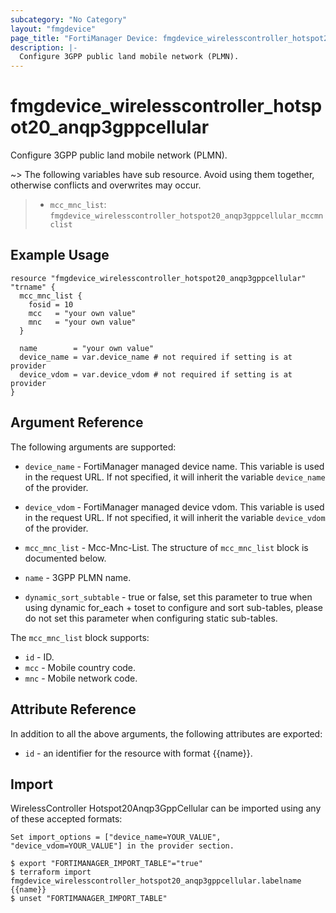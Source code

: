 ```yaml
---
subcategory: "No Category"
layout: "fmgdevice"
page_title: "FortiManager Device: fmgdevice_wirelesscontroller_hotspot20_anqp3gppcellular"
description: |-
  Configure 3GPP public land mobile network (PLMN).
---
```


# fmgdevice_wirelesscontroller_hotspot20_anqp3gppcellular
Configure 3GPP public land mobile network (PLMN).

~> The following variables have sub resource. Avoid using them together, otherwise conflicts and overwrites may occur.
>- `mcc_mnc_list`: `fmgdevice_wirelesscontroller_hotspot20_anqp3gppcellular_mccmnclist`



## Example Usage

```hcl
resource "fmgdevice_wirelesscontroller_hotspot20_anqp3gppcellular" "trname" {
  mcc_mnc_list {
    fosid = 10
    mcc   = "your own value"
    mnc   = "your own value"
  }

  name        = "your own value"
  device_name = var.device_name # not required if setting is at provider
  device_vdom = var.device_vdom # not required if setting is at provider
}
```

## Argument Reference


The following arguments are supported:

* `device_name` - FortiManager managed device name. This variable is used in the request URL. If not specified, it will inherit the variable `device_name` of the provider.
* `device_vdom` - FortiManager managed device vdom. This variable is used in the request URL. If not specified, it will inherit the variable `device_vdom` of the provider.

* `mcc_mnc_list` - Mcc-Mnc-List. The structure of `mcc_mnc_list` block is documented below.
* `name` - 3GPP PLMN name.
* `dynamic_sort_subtable` - true or false, set this parameter to true when using dynamic for_each + toset to configure and sort sub-tables, please do not set this parameter when configuring static sub-tables.

The `mcc_mnc_list` block supports:

* `id` - ID.
* `mcc` - Mobile country code.
* `mnc` - Mobile network code.


## Attribute Reference

In addition to all the above arguments, the following attributes are exported:
* `id` - an identifier for the resource with format {{name}}.

## Import

WirelessController Hotspot20Anqp3GppCellular can be imported using any of these accepted formats:
```
Set import_options = ["device_name=YOUR_VALUE", "device_vdom=YOUR_VALUE"] in the provider section.

$ export "FORTIMANAGER_IMPORT_TABLE"="true"
$ terraform import fmgdevice_wirelesscontroller_hotspot20_anqp3gppcellular.labelname {{name}}
$ unset "FORTIMANAGER_IMPORT_TABLE"
```

